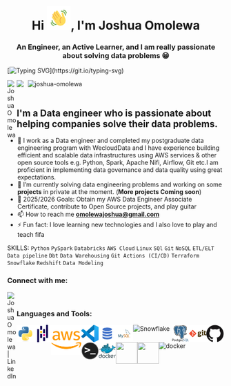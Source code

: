<!-- Updating my readme for GitHub-->

<h1 align="center">Hi <img src="https://github.com/Joshua-omolewa/joshua-omolewa/blob/98a6f340a42861c2d1d58301ae9bd4fa6271dff1/Img/Wave.gif" height="55px" width="55px">, I'm Joshua Omolewa</h1>
<h3 align="center">An Engineer, an Active Learner, and I am really passionate about solving data problems 😁 </h3>

[![Typing SVG](https://readme-typing-svg.herokuapp.com?font=arial&color=3384B4&lines=Welcome+to+my+GitHub+...)](https://git.io/typing-svg)

<a href="https://www.linkedin.com/in/joshuaomolewa/">
  <img align="left" alt="Joshua Omolewa" width="22px" src="https://cdn.jsdelivr.net/npm/simple-icons@v3/icons/linkedin.svg" />
</a>

<a href="mailto:omolewajoshua@gmail.com ">
  <img align="left" width="26px" src="https://cdn.jsdelivr.net/npm/simple-icons@v3/icons/gmail.svg" />
</a>

<div align="left">
    <img src="https://komarev.com/ghpvc/?username=joshua-omolewa" alt="joshua-omolewa">
</div>


<br />


## I'm a Data engineer who is passionate about helping companies solve their data problems. 

- 🔭 I work as a Data engineer and completed my postgraduate data engineering program with WecloudData and I have experience building efficient and scalable data infrastructures using AWS services & other open source tools e.g. Python, Spark, Apache Nifi, Airflow, Git etc.I am proficient in implementing data governance  and data quality using great expectations.
- 🌱 I’m currently solving data engineering problems and working on  some **projects** in private at the moment. (**More projects Coming soon**)
- 🥅 2025/2026 Goals: Obtain my AWS Data Engineer Associate Certificate, contribute  to Open Source projects, and play guitar
- 📫 How to reach me **omolewajoshua@gmail.com**
- ⚡ Fun fact: I love learning new technologies and I also love to play and teach fifa

SKILLS: `Python` `PySpark` `Databricks` `AWS Cloud` `Linux` `SQl` `Git`  `NoSQL` `ETL/ELT` `Data pipeline` `Dbt` `Data Warehousing` `Git Actions (CI/CD)` `Terraform` `Snowflake` `Redshift` `Data Modeling`

### Connect with me:

[<img align="left" alt="Joshua Omolewa | LinkedIn" width="22px" src="https://cdn.jsdelivr.net/npm/simple-icons@v3/icons/linkedin.svg" />][linkedin]

<br />

### Languages and Tools:
<img align="left" alt="python" width="40px" src="https://raw.githubusercontent.com/devicons/devicon/master/icons/python/python-original.svg" />
<img align="left" alt="pandas" width="40px" src="https://raw.githubusercontent.com/devicons/devicon/2ae2a900d2f041da66e950e4d48052658d850630/icons/pandas/pandas-original.svg" />
<img align="left" alt="AWS" width="70px" src="https://raw.githubusercontent.com/devicons/devicon/master/icons/amazonwebservices/amazonwebservices-plain-wordmark.svg" />
<img align="left" alt="Visual Studio Code" width="40px" src="https://raw.githubusercontent.com/github/explore/80688e429a7d4ef2fca1e82350fe8e3517d3494d/topics/visual-studio-code/visual-studio-code.png" />
<img align="left" alt="SQL" width="40px" src="https://raw.githubusercontent.com/github/explore/80688e429a7d4ef2fca1e82350fe8e3517d3494d/topics/sql/sql.png" />
<img align="left" alt="MySQL" width="40px" src="https://raw.githubusercontent.com/github/explore/80688e429a7d4ef2fca1e82350fe8e3517d3494d/topics/mysql/mysql.png" />
<img align="left" alt="Snowflake" width="90px" src="https://upload.wikimedia.org/wikipedia/commons/thumb/f/ff/Snowflake_Logo.svg/128px-Snowflake_Logo.svg.png" />
<img align="left" alt="Postgre" width="40px" src="https://raw.githubusercontent.com/devicons/devicon/master/icons/postgresql/postgresql-original-wordmark.svg" />
<img align="left" alt="Git" width="40px" src="https://raw.githubusercontent.com/github/explore/80688e429a7d4ef2fca1e82350fe8e3517d3494d/topics/git/git.png" />
<img align="left" alt="GitHub" width="40px" src="https://raw.githubusercontent.com/github/explore/78df643247d429f6cc873026c0622819ad797942/topics/github/github.png" />
<img align="left" alt="Terminal" width="40px" src="https://raw.githubusercontent.com/github/explore/80688e429a7d4ef2fca1e82350fe8e3517d3494d/topics/terminal/terminal.png" />
<img align="left" img src="https://raw.githubusercontent.com/devicons/devicon/master/icons/docker/docker-original-wordmark.svg" alt="docker" width="40" height="40"/>  
<img align="left" img src="https://cdn.jsdelivr.net/gh/devicons/devicon@latest/icons/terraform/terraform-original-wordmark.svg" width="50" height="50"/>
<img align="left" img src="https://cdn.jsdelivr.net/gh/devicons/devicon@latest/icons/apachespark/apachespark-original-wordmark.svg" width="50" height="50"/>
<img align="left" img src="https://github.com/user-attachments/assets/da9eae16-e8bc-404c-8682-3da450900db7" alt="docker" width="80" height="80"/>  
  
<br />


[linkedin]: https://www.linkedin.com/in/joshuaomolewa/
